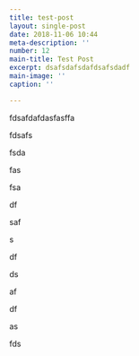 ```yaml
---
title: test-post
layout: single-post
date: 2018-11-06 10:44
meta-description: ''
number: 12
main-title: Test Post
excerpt: dsafsdafsdafdsafsdadf
main-image: ''
caption: ''

---
```

fdsafdafdasfasffa

fdsafs

fsda

fas

fsa

df

saf

s

df

ds

af

df

as

fds